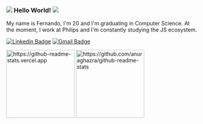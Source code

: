 ### ![](https://icongr.am/devicon/javascript-original.svg?size=16&color=currentColor)   Hello World!   ![](https://icongr.am/devicon/typescript-plain.svg?size=16&color=currentColor)

My name is Fernando, I'm 20 and I'm graduating in Computer Science. At the moment, I work at Philips and I'm constantly studying the JS ecosystem.

[![Linkedin Badge](https://img.shields.io/badge/-LinkedIn-blue?style=flat-square&logo=Linkedin&logoColor=white&link=https://www.linkedin.com/in/fernandobutzke)](https://www.linkedin.com/in/fernandobutzke) 
[![Gmail Badge](https://img.shields.io/badge/-Gmail-gray?style=flat-square&logo=Gmail&logoColor=white&link=mailto:nandoproject209@gmail.com)](mailto:nandoproject209@gmail.com) 

<div display="inline-block">
   <img height="180em" src="https://github-readme-stats.vercel.app/api?username=nandobutzke&show_icons=true&theme=react&bg_color=0d1117&icon_color=58a6ff&title_color=58a6ff&border_color=30363d&border_radius=6" alt="https://github-readme-stats.vercel.app" />
    <img height="180em" src="https://github-readme-stats.vercel.app/api/top-langs/?username=nandobutzke&layout=compact&theme=react&bg_color=0d1117&icon_color=58a6ff&title_color=58a6ff&border_color=30363d&border_radius=6" alt="https://github.com/anuraghazra/github-readme-stats" />
  
</div>



<!--
**nandobutzke/nandobutzke** is a ✨ _special_ ✨ repository because its `README.md` (this file) appears on your GitHub profile.

Here are some ideas to get you started:

- 🔭 I’m currently working on ...
- 🌱 I’m currently learning ...
- 👯 I’m looking to collaborate on ...
- 🤔 I’m looking for help with ...
- 💬 Ask me about ...
- 📫 How to reach me: ...
- 😄 Pronouns: ...
- ⚡ Fun fact: ...
-->

